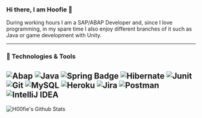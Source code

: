 ### Hi there, I am Hoofie 👋

During working hours I am a SAP/ABAP Developer and, since I love programming, in my spare time I also enjoy different branches of it such as Java or game development with Unity.

---
### 🔧 Technologies & Tools
![Abap](https://img.shields.io/badge/Abap-red?style=for-the-badge)
![Java](https://img.shields.io/badge/-java-3f4441?style=for-the-badge&logo=java&color=orange) ![Spring Badge](https://img.shields.io/badge/Spring-6DB33F?style=for-the-badge&logo=spring&logoColor=white) ![Hibernate](https://img.shields.io/badge/-Hibernate-3f4441?style=for-the-badge&logo=Hibernate&color=blue) ![Junit](https://img.shields.io/badge/-Junit-1ED760?style=for-the-badge&logo=Junit)
![Git](https://img.shields.io/badge/-Git-3f4441?style=for-the-badge&logo=git) ![MySQL](https://img.shields.io/badge/MySQL-00000F?style=for-the-badge&logo=mysql&logoColor=white) ![Heroku](https://img.shields.io/badge/Heroku-430098?style=for-the-badge&logo=heroku&logoColor=white)
![Jira](https://img.shields.io/badge/-Jira-3f4441?style=for-the-badge&logo=Jira&color=blue) ![Postman](https://img.shields.io/badge/-Postman-3f4441?style=for-the-badge&logo=Postman)
![IntelliJ IDEA](https://img.shields.io/badge/IDE-IntelliJ_IDEA-informational?style=for-the-badge&logo=intellij-idea&color=2bbc8a)
---
<img align="left" alt="H00fie's Github Stats" src="https://github-readme-stats.vercel.app/api?username=H00fie&show_icons=true&theme=synthwave"/>
